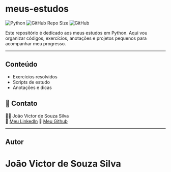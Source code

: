 # meus-estudos

![Python](https://img.shields.io/badge/Python-3776AB?style=for-the-badge&logo=python&logoColor=white)
![GitHub Repo Size](https://img.shields.io/github/repo-size/JoaoVictorSouzaSilva/meus-estudos?style=for-the-badge)
![GitHub](https://img.shields.io/github/license/JoaoVictorSouzaSilva/meus-estudos?style=for-the-badge)

Este repositório é dedicado aos meus estudos em Python. Aqui vou organizar códigos, exercícios, anotações e projetos pequenos para acompanhar meu progresso.

---

## Conteúdo

- Exercícios resolvidos  
- Scripts de estudo  
- Anotações e dicas  

## 📇 Contato

👨‍💻 João Victor de Souza Silva  
🔗 [Meu LinkedIn](https://www.linkedin.com/in/jo%C3%A3o-victor-souza-silva-9a6a2525b/)
🔗 [Meu Github](https://github.com/JoaoVictorSouzaSilva)

---
 
 ## Autor
João Victor de Souza Silva
=======
